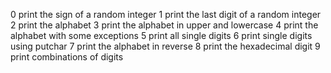 0 print the sign of a random integer
1 print the last digit of a random integer
2 print the alphabet
3 print the alphabet in upper and lowercase
4 print the alphabet with some exceptions
5 print all single digits
6 print single digits using putchar
7 print the alphabet in reverse
8 print the hexadecimal digit
9 print combinations of digits